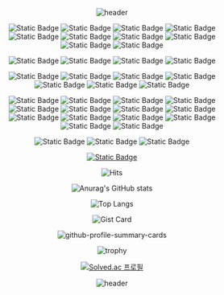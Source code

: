 <div align="center">  
  
![header](https://capsule-render.vercel.app/api?type=waving&color=timeGradient&height=200&text=Minjae%20Kim&fontAlignY=40)

![Static Badge](https://img.shields.io/badge/C-A8B9CC?style=flat-square&logo=c&logoColor=white)
![Static Badge](https://img.shields.io/badge/C++-00599C?style=flat-square&logo=cplusplus&logoColor=white)
![Static Badge](https://img.shields.io/badge/Python-3776AB?style=flat-square&logo=python&logoColor=white)
![Static Badge](https://img.shields.io/badge/Swift-F05138?style=flat-square&logo=swift&logoColor=white)
![Static Badge](https://img.shields.io/badge/JavaScript-F7DF1E?style=flat-square&logo=javascript&logoColor=white)
![Static Badge](https://img.shields.io/badge/HTML5-E34F26?style=flat-square&logo=html5&logoColor=white)
![Static Badge](https://img.shields.io/badge/CSS3-1572B6?style=flat-square&logo=css3&logoColor=white)
![Static Badge](https://img.shields.io/badge/MarkDown-000000?style=flat-square&logo=markdown&logoColor=white)
![Static Badge](https://img.shields.io/badge/Git-F05032?style=flat-square&logo=git&logoColor=white)
![Static Badge](https://img.shields.io/badge/GitHub-181717?style=flat-square&logo=github&logoColor=white)

![Static Badge](https://img.shields.io/badge/App%20Store-0D96F6?style=flat-square&logo=appstore&logoColor=white)
![Static Badge](https://img.shields.io/badge/npm-CB3837?style=flat-square&logo=npm&logoColor=white)
![Static Badge](https://img.shields.io/badge/GitHub%20Actions-2088FF?style=flat-square&logo=githubactions&logoColor=white)
![Static Badge](https://img.shields.io/badge/AWS-232F3E?style=flat-square&logo=amazonaws&logoColor=white)

![Static Badge](https://img.shields.io/badge/Node.js-339933?style=flat-square&logo=nodedotjs&logoColor=white)
![Static Badge](https://img.shields.io/badge/Pytorch-EE4C2C?style=flat-square&logo=pytorch&logoColor=white)
![Static Badge](https://img.shields.io/badge/Django-092E20?style=flat-square&logo=django&logoColor=white)
![Static Badge](https://img.shields.io/badge/NGINX-009639?style=flat-square&logo=nginx&logoColor=white)
![Static Badge](https://img.shields.io/badge/Swagger-85EA2D?style=flat-square&logo=swagger&logoColor=white)
![Static Badge](https://img.shields.io/badge/Docker-2496ED?style=flat-square&logo=docker&logoColor=white)
![Static Badge](https://img.shields.io/badge/Kubernetes-326CE5?style=flat-square&logo=kubernetes&logoColor=white)

![Static Badge](https://img.shields.io/badge/iOS-000000?style=flat-square&logo=ios&logoColor=white)
![Static Badge](https://img.shields.io/badge/macOS-000000?style=flat-square&logo=macos&logoColor=white)
![Static Badge](https://img.shields.io/badge/Windows-0078D4?style=flat-square&logo=windows11&logoColor=white)
![Static Badge](https://img.shields.io/badge/Linux-FCC624?style=flat-square&logo=linux&logoColor=white)
![Static Badge](https://img.shields.io/badge/Visual%20Studio-5C2D91?style=flat-square&logo=visualstudio&logoColor=white)
![Static Badge](https://img.shields.io/badge/Visual%20Studio%20Code-007ACC?style=flat-square&logo=visualstudiocode&logoColor=white)
![Static Badge](https://img.shields.io/badge/JetBrains%20IDE-000000?style=flat-square&logo=jetbrains&logoColor=white)
![Static Badge](https://img.shields.io/badge/PyCharm-000000?style=flat-square&logo=pycharm&logoColor=white)
![Static Badge](https://img.shields.io/badge/IntelliJ-000000?style=flat-square&logo=intellijidea&logoColor=white)
![Static Badge](https://img.shields.io/badge/Xcode-147EFB?style=flat-square&logo=xcode&logoColor=white)
![Static Badge](https://img.shields.io/badge/Jupyter-F37626?style=flat-square&logo=jupyter&logoColor=white)
![Static Badge](https://img.shields.io/badge/Postman-FF6C37?style=flat-square&logo=postman&logoColor=white)
![Static Badge](https://img.shields.io/badge/Homebrew-FBB040?style=flat-square&logo=homebrew&logoColor=white)
![Static Badge](https://img.shields.io/badge/VMware-607078?style=flat-square&logo=vmware&logoColor=white)

![Static Badge](https://img.shields.io/badge/SSAFY-1428A0?style=flat-square&logo=samsung&logoColor=white)
![Static Badge](https://img.shields.io/badge/Apple%20Developer%20Academy%20@%20POSTECH-000000?style=flat-square&logo=apple&logoColor=white)
![Static Badge](https://img.shields.io/badge/42Seoul-000000?style=flat-square&logo=42&logoColor=white)

[![Static Badge](https://img.shields.io/badge/LinkedIn%20Profile-0A66C2?style=flat-square&logo=linkedin&logoColor=white)](https://www.linkedin.com/in/minjaekim9610/)

![Hits](https://hits.seeyoufarm.com/api/count/incr/badge.svg?url=https%3A%2F%2Fgithub.com%2Fminjae9610%2Fminjae9610&count_bg=%2356C600&title_bg=%23000000&icon=github.svg&icon_color=%23FFFFFF&title=hits&edge_flat=false)

![Anurag's GitHub stats](https://github-readme-stats.vercel.app/api?username=minjae9610&show_icons=true&theme=gotham&locale=kr)

![Top Langs](https://github-readme-stats.vercel.app/api/top-langs/?username=minjae9610&langs_count=10&layout=donut&theme=gotham&locale=kr)

![Gist Card](https://github-readme-stats.vercel.app/api/gist?id=b4c5290baa33ae86d9fd2b0a1cec2168&theme=gotham&locale=kr)

![github-profile-summary-cards](https://github-profile-summary-cards.vercel.app/api/cards/profile-details?username=minjae9610&theme=nord_dark)

![trophy](https://github-profile-trophy.vercel.app/?username=minjae9610&theme=flat&column=7)

[![Solved.ac
프로필](http://mazassumnida.wtf/api/v2/generate_badge?boj=minjae9610)](https://solved.ac/profile/minjae9610)

![header](https://capsule-render.vercel.app/api?type=waving&color=timeGradient&section=footer)

</div>
